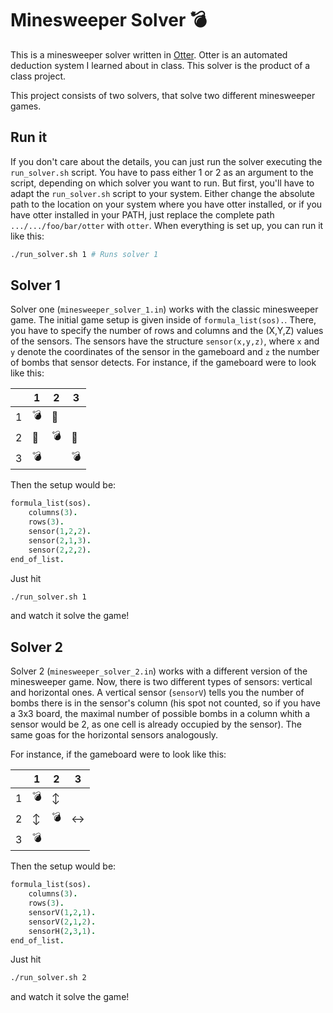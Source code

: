 # Minesweeper Solver 💣

This is a minesweeper solver written in [Otter](https://www.mcs.anl.gov/research/projects/AR/otter/). Otter is an automated deduction system I learned about in class. This solver is the product of a class project.

This project consists of two solvers, that solve two different minesweeper games.

## Run it

If you don't care about the details, you can just run the solver executing the ```run_solver.sh``` script. You have to pass either 1 or 2 as an argument to the script, depending on which solver you want to run. But first, you'll have to adapt the ```run_solver.sh``` script to your system. Either change the absolute path to the location on your system where you have otter installed, or if you have otter installed in your PATH, just replace the complete path ```.../.../foo/bar/otter``` with ```otter```. When everything is set up, you can run it like this:

```bash
./run_solver.sh 1 # Runs solver 1
```

## Solver 1

Solver one (```minesweeper_solver_1.in```) works with the classic minesweeper game. The initial game setup is given inside of ```formula_list(sos).```. There, you have to specify the number of rows and columns and the (X,Y,Z) values of the sensors. The sensors have the structure ```sensor(x,y,z)```, where ```x``` and ```y``` denote the coordinates of the sensor in the gameboard and ```z``` the number of bombs that sensor detects. For instance, if the gameboard were to look like this:

| | 1 | 2 | 3 |
| --- | --- | --- | --- |
| 1 | 💣 | 👀 | |
| 2 | 👀 | 💣 | 👀 |
| 3 | 💣 | | 💣 |

Then the setup would be:

```prolog
formula_list(sos).
    columns(3).
    rows(3).
    sensor(1,2,2).
    sensor(2,1,3).
    sensor(2,2,2).
end_of_list.
```

Just hit

```bash
./run_solver.sh 1
```

and watch it solve the game!

## Solver 2

Solver 2 (```minesweeper_solver_2.in```) works with a different version of the minesweeper game. Now, there is two different types of sensors: vertical and horizontal ones. A vertical sensor (```sensorV```) tells you the number of bombs there is in the sensor's column (his spot not counted, so if you have a 3x3 board, the maximal number of possible bombs in a column whith a sensor would be 2, as one cell is already occupied by the sensor). The same goas for the horizontal sensors analogously.

For instance, if the gameboard were to look like this:

| | 1 | 2 | 3 |
| --- | --- | --- | --- |
| 1 | 💣 | ↕️ | |
| 2 | ↕️ | 💣 | ↔️ |
| 3 | 💣 | | |

Then the setup would be:

```prolog
formula_list(sos).
    columns(3).
    rows(3).
    sensorV(1,2,1).
    sensorV(2,1,2).
    sensorH(2,3,1).
end_of_list.
```

Just hit

```bash
./run_solver.sh 2
```

and watch it solve the game!
